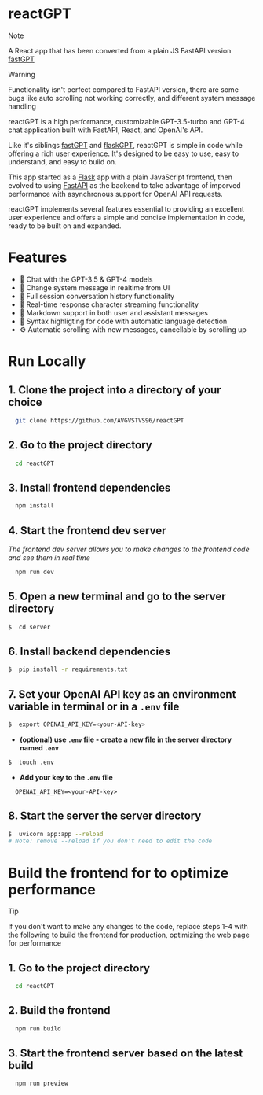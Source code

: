 # reactGPT

> [!NOTE]
>A React app that has been converted from a plain JS FastAPI version [fastGPT](https://github.com/AVGVSTVS96/FastGPT)

> [!WARNING]
> Functionality isn't perfect compared to FastAPI version, there are some bugs like auto scrolling not working correctly, and different system message handling

reactGPT is a high performance, customizable GPT-3.5-turbo and GPT-4 chat application built with FastAPI, React, and OpenAI's API. 

Like it's siblings [fastGPT](https://github.com/AVGVSTVS96/FastGPT) and [flaskGPT](https://github.com/AVGVSTVS96/flaskGPT), reactGPT is simple in code while offering a rich user experience. It's designed to be easy to use, easy to understand, and easy to build on.

This app started as a [Flask](https://github.com/AVGVSTVS96/flaskGPT) app with a plain JavaScript frontend, then evolved to using [FastAPI](https://github.com/AVGVSTVS96/FastGPT) as the backend to take advantage of imporved performance with asynchronous support for OpenAI API requests. 

reactGPT implements several features essential to providing an excellent user experience and offers a simple and concise implementation in code, ready to be built on and expanded.

# Features
- 🤖 Chat with the GPT-3.5 & GPT-4 models
- 🧰 Change system message in realtime from UI
- 📝 Full session conversation history functionality
- 💬 Real-time response character streaming functionality
- 🧩 Markdown support in both user and assistant messages
- 🎨 Syntax highligting for code with automatic language detection
- ⚙️ Automatic scrolling with new messages, cancellable by scrolling up 


# Run Locally
## 1. Clone the project into a directory of your choice
```bash
  git clone https://github.com/AVGVSTVS96/reactGPT
```
## 2. Go to the project directory
```bash
  cd reactGPT
```
## 3. Install frontend dependencies
```bash
  npm install
```
## 4. Start the frontend dev server
*The frontend dev server allows you to make changes to the frontend code and see them in real time*
```bash
  npm run dev
```
## 5. Open a new terminal and go to the server directory 
```bash
$  cd server
```
## 6. Install backend dependencies
```bash
$  pip install -r requirements.txt
```
## 7. Set your OpenAI API key as an environment variable in terminal or in a `.env` file
```bash
$  export OPENAI_API_KEY=<your-API-key>
```
- **(optional) use `.env` file - create a new file in the server directory named `.env`**
```bash
$  touch .env
```
 - **Add your key to the `.env` file**
```env
  OPENAI_API_KEY=<your-API-key>
```

## 8. Start the server the server directory

```bash
$  uvicorn app:app --reload
# Note: remove --reload if you don't need to edit the code
```

# Build the frontend for to optimize performance

> [!TIP]
> If you don't want to make any changes to the code, replace steps 1-4 with the following to build the frontend for production, optimizing the web page for performance

## 1. Go to the project directory
```bash
  cd reactGPT
```
## 2. Build the frontend
```bash
  npm run build
```
## 3. Start the frontend server based on the latest build
```bash
  npm run preview
```
